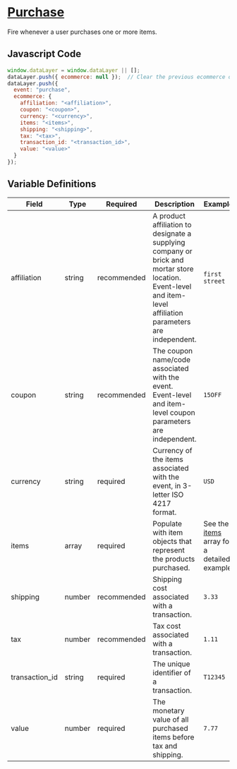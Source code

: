 # [Purchase](https://developers.google.com/analytics/devguides/collection/ga4/reference/events?client_type=gtm#purchase)

Fire whenever a user purchases one or more items.

## Javascript Code

```js
window.dataLayer = window.dataLayer || [];
dataLayer.push({ ecommerce: null });  // Clear the previous ecommerce object.
dataLayer.push({
  event: "purchase",
  ecommerce: {
    affiliation: "<affiliation>",
    coupon: "<coupon>",
    currency: "<currency>",
    items: "<items>",
    shipping: "<shipping>",
    tax: "<tax>",
    transaction_id: "<transaction_id>",
    value: "<value>"
  }
});
```

## Variable Definitions

|Field|Type|Required|Description|Example|
| --- | --- | --- | --- | --- |
|affiliation|string|recommended|A product affiliation to designate a supplying company or brick and mortar store location. Event-level and item-level affiliation parameters are independent.|`first street`|
|coupon|string|recommended|The coupon name/code associated with the event. Event-level and item-level coupon parameters are independent.|`15OFF`|
|currency|string|required|Currency of the items associated with the event, in 3-letter ISO 4217 format.|`USD`|
|items|array|required|Populate with item objects that represent the products purchased.|See the [items](/schemas/items.md) array for a detailed example.|
|shipping|number|recommended|Shipping cost associated with a transaction.|`3.33`|
|tax|number|recommended|Tax cost associated with a transaction.|`1.11`|
|transaction_id|string|required|The unique identifier of a transaction.|`T12345`|
|value|number|required|The monetary value of all purchased items before tax and shipping.|`7.77`|
